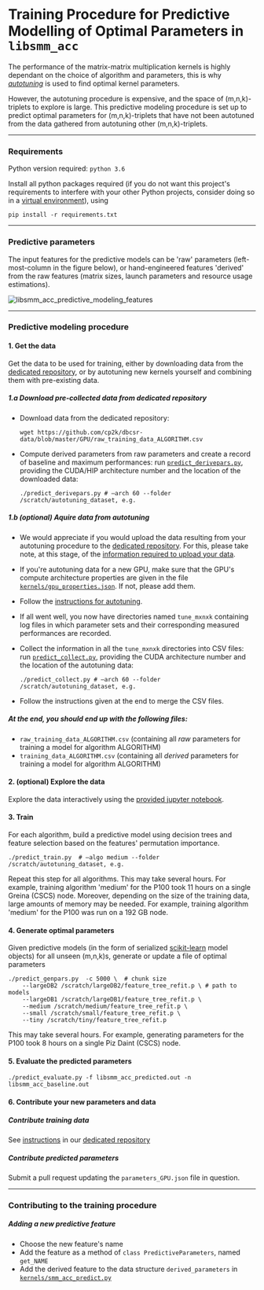 # Training Procedure for Predictive Modelling of Optimal Parameters in `libsmm_acc`

The performance of the matrix-matrix multiplication kernels is highly dependant on the choice of algorithm and parameters, this is why [*autotuning*](tune.md) is used to find optimal kernel parameters.

However, the autotuning procedure is expensive, and the space of (m,n,k)-triplets to explore is large. This predictive modeling procedure is set up to predict optimal parameters for (m,n,k)-triplets that have not been autotuned from the data gathered from autotuning other (m,n,k)-triplets.

---

### Requirements

Python version required: `python 3.6`

Install all python packages required (if you do not want this project's requirements to interfere with your other Python projects, consider doing so in a [virtual environment](https://docs.python.org/3/tutorial/venv.html)), using

```%bash
pip install -r requirements.txt
```

---

### Predictive parameters

The input features for the predictive models can be 'raw' parameters (left-most-column in the figure below), or hand-engineered features 'derived' from the raw features (matrix sizes, launch parameters and resource usage estimations).

![libsmm_acc_predictive_modeling_features](../../../../../docs/images/libsmm_acc_predictive_modeling_features.png)

---

### Predictive modeling procedure

#### 1. Get the data

Get the data to be used for training, either by downloading data from the [dedicated repository](https://github.com/cp2k/dbcsr-data), or by autotuning new kernels yourself and combining them with pre-existing data.

##### 1.a Download pre-collected data from dedicated repository

- Download data from the dedicated repository:

  ```%bash
  wget https://github.com/cp2k/dbcsr-data/blob/master/GPU/raw_training_data_ALGORITHM.csv
  ```

- Compute derived parameters from raw parameters and create a record of baseline and maximum performances: run [`predict_derivepars.py`](predict_derivepars.py), providing the CUDA/HIP architecture number and the location of the downloaded data:

  ```%bash
  ./predict_derivepars.py # –arch 60 --folder /scratch/autotuning_dataset, e.g.
  ```

##### 1.b (optional) Aquire data from autotuning

- We would appreciate if you would upload the data resulting from your autotuning procedure to the [dedicated repository](https://github.com/cp2k/dbcsr-data). For this, please take note, at this stage, of the [information required to upload your data](https://github.com/cp2k/dbcsr-data/blob/master/git-commit.template).

- If you're autotuning data for a new GPU, make sure that the GPU's compute architecture properties are given in the file [`kernels/gpu_properties.json`](kernels/gpu_properties.json). If not, please add them.

- Follow the [instructions for autotuning](tune.md).

- If all went well, you now have directories named `tune_mxnxk` containing log files in which parameter sets and their corresponding measured performances are recorded.

- Collect the information in all the `tune_mxnxk` directories into CSV files: run [`predict_collect.py`](predict_collect.py), providing the CUDA architecture number and the location of the autotuning data:

  ```%bash
  ./predict_collect.py # –arch 60 --folder /scratch/autotuning_dataset, e.g.
  ```

- Follow the instructions given at the end to merge the CSV files.

##### At the end, you should end up with the following files:

- `raw_training_data_ALGORITHM.csv` (containing all *raw* parameters for training a model for algorithm ALGORITHM)
- `training_data_ALGORITHM.csv` (containing all *derived* parameters for training a model for algorithm ALGORITHM)

#### 2. (optional) Explore the data

Explore the data interactively using the [provided jupyter notebook](notebooks/inspect_training_data.ipynb).

#### 3. Train

For each algorithm, build a predictive model using decision trees and feature selection based on the features' permutation importance.


```%bash
./predict_train.py  # –algo medium --folder /scratch/autotuning_dataset, e.g.
```

Repeat this step for all algorithms.
This may take several hours. For example, training algorithm 'medium' for the P100 took 11 hours on a single Greina (CSCS) node.
Moreover, depending on the size of the training data, large amounts of memory may be needed. For example, training algorithm 'medium' for the P100 was run on a 192 GB node.

#### 4. Generate optimal parameters

Given predictive models (in the form of serialized [scikit-learn](https://scikit-learn.org/) model objects) for all unseen (m,n,k)s, generate or update a file of optimal parameters

```%bash
./predict_genpars.py  -c 5000 \  # chunk size
    --largeDB2 /scratch/largeDB2/feature_tree_refit.p \ # path to models
    --largeDB1 /scratch/largeDB1/feature_tree_refit.p \
    --medium /scratch/medium/feature_tree_refit.p \
    --small /scratch/small/feature_tree_refit.p \
    --tiny /scratch/tiny/feature_tree_refit.p
```

This may take several hours. For example, generating parameters for the P100 took 8 hours on a single Piz Daint (CSCS) node.

#### 5. Evaluate the predicted parameters

```%bash
./predict_evaluate.py -f libsmm_acc_predicted.out -n libsmm_acc_baseline.out
```

#### 6. Contribute your new parameters and data

##### Contribute training data

See [instructions](https://github.com/cp2k/dbcsr-data#contributing) in our [dedicated repository](https://github.com/cp2k/dbcsr-data)

##### Contribute predicted parameters

Submit a pull request updating the `parameters_GPU.json` file in question.

---

### Contributing to the training procedure

##### Adding a new predictive feature

- Choose the new feature's name
- Add the feature as a method of `class PredictiveParameters`, named `get_NAME`
- Add the derived feature to the data structure `derived_parameters` in [`kernels/smm_acc_predict.py`](kernels/smm_acc_predict.py)
